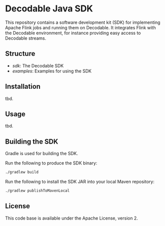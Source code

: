 # Decodable Java SDK

This repository contains a software development kit (SDK) for implementing Apache Flink jobs and running them on Decodable.
It integrates Flink with the Decodable environment, for instance providing easy access to Decodable streams.

## Structure

* _sdk_: The Decodable SDK
* _examples_: Examples for using the SDK

## Installation

tbd.

## Usage

tbd.

## Building the SDK

Gradle is used for building the SDK.

Run the following to produce the SDK binary:

```bash
./gradlew build
```

Run the following to install the SDK JAR into your local Maven repository:

```bash
./gradlew publishToMavenLocal
```

## License

This code base is available under the Apache License, version 2.
